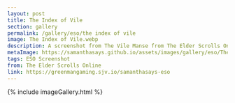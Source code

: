 ```yaml
---
layout: post
title: The Index of Vile
section: gallery
permalink: /gallery/eso/the index of vile
image: The Index of Vile.webp
description: A screenshot from The Vile Manse from The Elder Scrolls Online, taken by Samantha Says.
metaImage: https://samanthasays.github.io/assets/images/gallery/eso/The Index of Vile.webp
tags: ESO Screenshot
from: The Elder Scrolls Online
link: https://greenmangaming.sjv.io/samanthasays-eso
---
```

{% include imageGallery.html %}